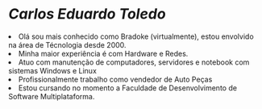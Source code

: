<H1><i>Carlos Eduardo Toledo</i></H1>

<li>Olá sou mais conhecido como Bradoke (virtualmente), estou envolvido na área de Técnologia desde 2000.</li>
<li>Minha maior experiência é com Hardware e Redes.</li>
<li>Atuo com manutenção de computadores, servidores e notebook com sistemas Windows e Linux</li>
<li>Profissionalmente trabalho como vendedor de Auto Peças
            <i class="devicon-git-plain"></i>
          </li>
<li>Estou cursando no momento a Faculdade de Desenvolvimento de Software Multiplataforma.</li>
          
          
